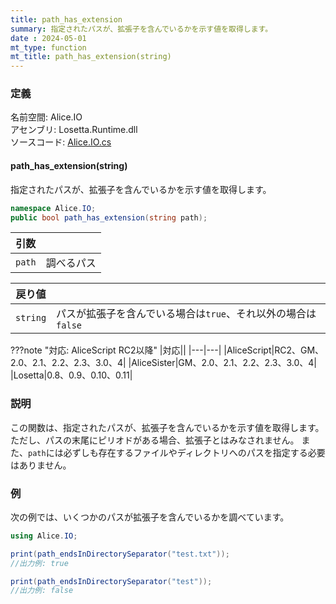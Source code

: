 ```yaml
---
title: path_has_extension
summary: 指定されたパスが、拡張子を含んでいるかを示す値を取得します。
date : 2024-05-01
mt_type: function
mt_title: path_has_extension(string)
---
```


### 定義
名前空間: Alice.IO<br/>
アセンブリ: Losetta.Runtime.dll<br/>
ソースコード: [Alice.IO.cs](https://github.com/WSOFT-Project/Losetta/blob/master/Losetta.Runtime/Alice.IO.cs)

#### path_has_extension(string)

指定されたパスが、拡張子を含んでいるかを示す値を取得します。

```cs title="AliceScript"
namespace Alice.IO;
public bool path_has_extension(string path);
```

|引数| |
|-|-|
|`path`|調べるパス|

|戻り値| |
|-|-|
|`string`|パスが拡張子を含んでいる場合は`true`、それ以外の場合は`false`|

???note "対応: AliceScript RC2以降"
    |対応||
    |---|---|
    |AliceScript|RC2、GM、2.0、2.1、2.2、2.3、3.0、4|
    |AliceSister|GM、2.0、2.1、2.2、2.3、3.0、4|
    |Losetta|0.8、0.9、0.10、0.11|

### 説明
この関数は、指定されたパスが、拡張子を含んでいるかを示す値を取得します。
ただし、パスの末尾にピリオドがある場合、拡張子とはみなされません。
また、`path`には必ずしも存在するファイルやディレクトリへのパスを指定する必要はありません。

### 例
次の例では、いくつかのパスが拡張子を含んでいるかを調べています。

```cs title="AliceScript"
using Alice.IO;

print(path_endsInDirectorySeparator("test.txt"));
//出力例: true

print(path_endsInDirectorySeparator("test"));
//出力例: false
```
